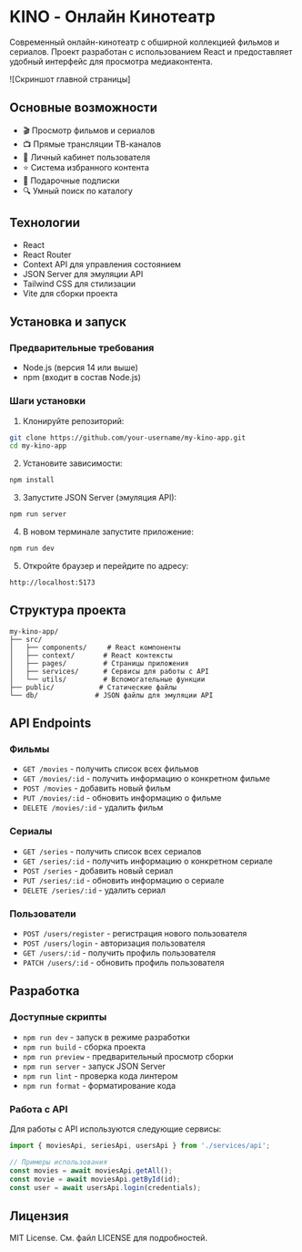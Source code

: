 # KINO - Онлайн Кинотеатр

Современный онлайн-кинотеатр с обширной коллекцией фильмов и сериалов. Проект разработан с использованием React и предоставляет удобный интерфейс для просмотра медиаконтента.

![Скриншот главной страницы]

## Основные возможности

- 🎬 Просмотр фильмов и сериалов
- 📺 Прямые трансляции ТВ-каналов
- 👤 Личный кабинет пользователя
- ⭐ Система избранного контента
- 🎁 Подарочные подписки
- 🔍 Умный поиск по каталогу

## Технологии

- React
- React Router
- Context API для управления состоянием
- JSON Server для эмуляции API
- Tailwind CSS для стилизации
- Vite для сборки проекта

## Установка и запуск

### Предварительные требования

- Node.js (версия 14 или выше)
- npm (входит в состав Node.js)

### Шаги установки

1. Клонируйте репозиторий:
```bash
git clone https://github.com/your-username/my-kino-app.git
cd my-kino-app
```

2. Установите зависимости:
```bash
npm install
```

3. Запустите JSON Server (эмуляция API):
```bash
npm run server
```

4. В новом терминале запустите приложение:
```bash
npm run dev
```

5. Откройте браузер и перейдите по адресу:
```
http://localhost:5173
```

## Структура проекта

```
my-kino-app/
├── src/
│   ├── components/     # React компоненты
│   ├── context/       # React контексты
│   ├── pages/         # Страницы приложения
│   ├── services/      # Сервисы для работы с API
│   └── utils/         # Вспомогательные функции
├── public/           # Статические файлы
└── db/              # JSON файлы для эмуляции API
```

## API Endpoints

### Фильмы
- `GET /movies` - получить список всех фильмов
- `GET /movies/:id` - получить информацию о конкретном фильме
- `POST /movies` - добавить новый фильм
- `PUT /movies/:id` - обновить информацию о фильме
- `DELETE /movies/:id` - удалить фильм

### Сериалы
- `GET /series` - получить список всех сериалов
- `GET /series/:id` - получить информацию о конкретном сериале
- `POST /series` - добавить новый сериал
- `PUT /series/:id` - обновить информацию о сериале
- `DELETE /series/:id` - удалить сериал

### Пользователи
- `POST /users/register` - регистрация нового пользователя
- `POST /users/login` - авторизация пользователя
- `GET /users/:id` - получить профиль пользователя
- `PATCH /users/:id` - обновить профиль пользователя

## Разработка

### Доступные скрипты

- `npm run dev` - запуск в режиме разработки
- `npm run build` - сборка проекта
- `npm run preview` - предварительный просмотр сборки
- `npm run server` - запуск JSON Server
- `npm run lint` - проверка кода линтером
- `npm run format` - форматирование кода

### Работа с API

Для работы с API используются следующие сервисы:

```javascript
import { moviesApi, seriesApi, usersApi } from './services/api';

// Примеры использования
const movies = await moviesApi.getAll();
const movie = await moviesApi.getById(id);
const user = await usersApi.login(credentials);
```

## Лицензия

MIT License. См. файл LICENSE для подробностей.
